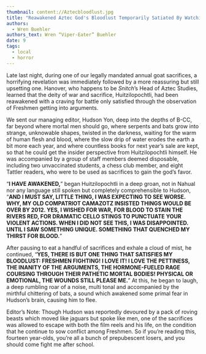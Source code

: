 ```yaml
---
thumbnail: content://Aztecbloodlust.jpg
title: "Reawakened Aztec God's Bloodlust Temporarily Satiated By Watching Freshmen Fight"
authors:
  - Wren Buehler
authors_text: Wren “Viper-Eater” Buehler
date: 9
tags:
  - local
  - horror
---
```


Late last night, during one of our legally mandated annual goat sacrifices, a horrifying revelation was immediately followed by a more reassuring but still upsetting one. Hanover, who happens to be *Snitch*’s Head of Aztec Studies, learned that the deity of war and sacrifice, Huitzilopochtli, had been reawakened with a craving for battle only satisfied through the observation of Freshmen getting into arguments.

We sent our managing editor, Hudson Yon, deep into the depths of B-CC, far beyond where mortal men should go, where serpents and bats grow into strange, unknowable shapes, twisted in the darkness, waiting for the warm of human flesh and blood, where the slow drip of water erodes the earth a bit more each year, and where countless books for next year’s sale are kept, so that he could get the insider perspective from Huitzilopochtli himself. He was accompanied by a group of staff members deemed disposable, including two unvaccinated students, a chess club member, and eight Tattler readers, who were to be used as sacrifices to gain the god’s favor.

“<b>I HAVE AWAKENED,</b>” began Huitzilopochtli in a deep groan, not in Nahual nor any language still spoken but completely comprehensible to Hudson, “<b>AND I MUST SAY, LITTLE THING, I WAS EXPECTING TO SEE WORSE. WHY, MY OLD COMPATRIOT CAMAZOTZ INSISTED THINGS WOULD BE OVER BY 2012. YES, I WISHED FOR WAR, FOR BLOOD TO STAIN THE RIVERS RED, FOR DRAMATIC CELLO STINGS TO PUNCTUATE YOUR VIOLENT ACTIONS. WHEN I DID NOT SEE THIS, I WAS DISAPPOINTED. UNTIL I SAW SOMETHING UNIQUE. SOMETHING THAT QUENCHED MY THIRST FOR BLOOD.</b>”

After pausing to eat a handful of sacrifices and exhale a cloud of mist, he continued, “<b>YES, THERE IS BUT ONE THING THAT SATISFIES MY BLOODLUST: FRESHMEN FIGHTING! I LOVE IT! I LOVE THE PETTINESS, THE INANITY OF THE ARGUMENTS, THE HORMONE-FUELED RAGE COURSING THROUGH THEIR PATHETIC MORTAL BODIES! PHYSICAL OR EMOTIONAL, THE WOUNDS STILL PLEASE ME.</b>” At this, he began to laugh, a deep rumbling roar of a noise, multi tonal and accompanied by the mirthful chittering of bats, a sound which awakened some primal fear in Hudson’s brain, causing him to flee.

Editor’s Note: Though Hudson was reportedly devoured by a pack of roving beasts which moved like jaguars but spoke like men, one of the sacrifices was allowed to escape with both the film reels and his life, on the condition that he continue to sow conflict among Freshmen. So if you’re reading this, fourteen year-olds, you’re all a bunch of prepubescent losers, and you should come fight me after school. 

